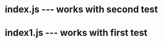 
index.js --- works with second test
=====================
index1.js --- works with first test
=====================
